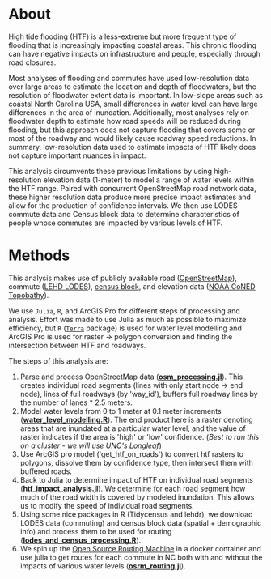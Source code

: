 # About

High tide flooding (HTF) is a less-extreme but more frequent type of flooding that is increasingly impacting coastal areas. This chronic flooding can have negative impacts on infrastructure and people, especially through road closures. 

Most analyses of flooding and commutes have used low-resolution data over large areas to estimate the location and depth of floodwaters, but the resolution of floodwater extent data is important. In low-slope areas such as coastal North Carolina USA, small differences in water level can have large differences in the area of inundation. Additionally, most analyses rely on floodwater depth to estimate how road speeds will be reduced during flooding, but this approach does not capture flooding that covers some or most of the roadway and would likely cause roadway speed reductions. In summary, low-resolution data used to estimate impacts of HTF likely does not capture important nuances in impact.

This analysis circumvents these previous limitations by using high-resolution elevation data (1-meter) to model a range of water levels within the HTF range. Paired with concurrent OpenStreetMap road network data, these higher resolution data produce more precise impact estimates and allow for the production of confidence intervals. We then use LODES commute data and Census block data to determine characteristics of people whose commutes are impacted by various levels of HTF.

# Methods

This analysis makes use of publicly available road ([OpenStreetMap](https://www.openstreetmap.org/#map=4/38.01/-95.84)), commute ([LEHD LODES](https://lehd.ces.census.gov/data/)),  [census block](https://walker-data.com/tidycensus/), and elevation data ([NOAA CoNED Topobathy](https://www.fisheries.noaa.gov/inport/item/67013)).

We use `Julia`, `R`, and ArcGIS Pro for different steps of processing and analysis. Effort was made to use Julia as much as possible to maximize efficiency, but `R` ([`Terra`](https://rspatial.org/terra/pkg/index.html) package) is used for water level modelling and ArcGIS Pro is used for raster -> polygon conversion and finding the intersection between HTF and roadways.

The steps of this analysis are:

1. Parse and process OpenStreetMap data ([**osm_processing.jl**](https://github.com/acgold/htf-nc-commuting/blob/main/osm_processing.jl)). This creates individual road segments (lines with only start node -> end node), lines of full roadways (by 'way_id'), buffers full roadway lines by the number of lanes * 2.5 meters.
2. Model water levels from 0 to 1 meter at 0.1 meter increments ([**water_level_modelling.R**](https://github.com/acgold/htf-nc-commuting/blob/main/water_level_modelling.R)). The end product here is a raster denoting areas that are inundated at a particular water level, and the value of raster indicates if the area is 'high' or 'low' confidence. (*Best to run this on a cluster - we will use [UNC's Longleaf](https://its.unc.edu/research-computing/longleaf-cluster/)*)
3. Use ArcGIS pro model ('get_htf_on_roads') to convert htf rasters to polygons, dissolve them by confidence type, then intersect them with buffered roads.
4. Back to Julia to determine impact of HTF on individual road segments ([**htf_impact_analysis.jl**](https://github.com/acgold/htf-nc-commuting/blob/main/htf_impact_analysis.jl)). We determine for each road segment how much of the road width is covered by modeled inundation. This allows us to modify the speed of individual road segments.
5. Using some nice packages in R (Tidycensus and lehdr), we download LODES data (commuting) and census block data (spatial + demographic info) and process them to be used for routing (**[lodes_and_census_processing.R](https://github.com/acgold/htf-nc-commuting/blob/main/lodes_and_census_processing.R)**).
5. We spin up the [Open Source Routing Machine](http://project-osrm.org) in a docker container and use julia to get routes for each commute in NC both with and without the impacts of various water levels ([**osrm_routing.jl**](https://github.com/acgold/htf-nc-commuting/blob/main/osrm_routing.jl)).
